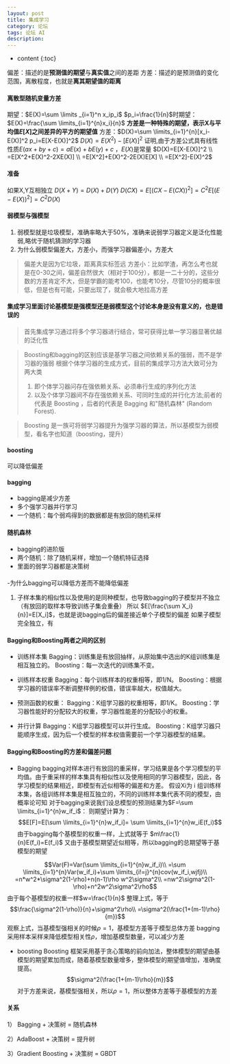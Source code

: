 ```yaml
---
layout: post
title: 集成学习
category: 论坛
tags: 论坛 AI 
description: 
---
```


* content
{:toc}

偏差：描述的是**预测值的期望**与**真实值**之间的差距
方差：描述的是预测值的变化范围，离散程度，也就是**离其期望值的距离**
#### 离散型随机变量方差
期望：$E(X)=\sum \limits _{i=1}^n x_ip_i$
$p_i=\frac{1}{n}$时期望：$E(X)=\frac{\sum \limits_{i=1}^{n}x_i}{n}$
**方差是一种特殊的期望，表示X与平均值$E[X]$之间差异的平方的期望值**
方差：$D(X)=\sum \limits_{i=1}^{n}[x_i-E(X)]^2 p_i=E[X-E(X)]^2$
$D(X)=E(X^2)-[E(X)]^2$
证明,由于方差公式具有线性性质$E(ax+by+c)=aE(x)+bE(y)+c$ ，$E(X)$是常量
$D(X)=E[X-E(X)]^2 \\
=E[X^2+E(X)^2-2XE(X)] \\
=E[X^2]+E(X)^2-2E(X)E[X] \\
=E[X^2]-E(X)^2$

#### 准备
如果X,Y互相独立
$D(X+Y)=D(X)+D(Y)$
$D(CX)=E[(CX-E(CX))^2]=C^2E[(E-E(X))^2]=C^2D(X)$
#### 弱模型与强模型
1. 弱模型就是垃圾模型，准确率略大于50%，准确来说弱学习器定义是泛化性能弱,略优于随机猜测的学习器
2. 为什么弱模型偏差大，方差小，而强学习器偏差小，方差大
> 偏差大是因为它垃圾，距离真实标签远
> 方差小：比如学渣，再怎么考也就是在0-30之间，偏差自然很大（相对于100分），都是一二十分的，这些分数的方差肯定不大，但是学霸的能考100，也能考10分，尽管10分的概率很低，但是也有可能，只要出现了，就会极大地拉高方差
> 

#### 集成学习里面讨论基模型是强模型还是弱模型这个讨论本身是没有意义的，也是错误的
>首先集成学习通过将多个学习器进行结合，常可获得比单一学习器显著优越的泛化性

>Boosting和bagging的区别应该是基学习器之间依赖关系的强弱，而不是学习器的强弱
>根据个体学习器的生成方式，目前的集成学习方法大致可分为两大类
>1. 即个体学习器问存在强依赖关系、必须串行生成的序列化方法
>2. 以及个体学习器间不存在强依赖关系、可同时生成的并行化方法;前者的代表是 Boosting ，后者的代表是 Bagging 和"随机森林" (Random Forest).

>Boosting 
>是一族可将弱学习器提升为强学习器的算法，所以基模型为弱模型，看名字也知道（boosting，提升）
#### boosting
可以降低偏差
#### bagging
- bagging是减少方差
- 多个强学习器并行学习
- 一个随机：每个弱鸡得到的数据都是有放回的随机采样

#### 随机森林
- bagging的进阶版
- 两个随机：除了随机采样，增加一个随机特征选择
- 里面的弱学习器都是决策树

####
-为什么bagging可以降低方差而不能降低偏差
1. 子样本集的相似性以及使用的是同种模型，也导致bagging的子模型并不独立（有放回的取样本导致训练子集会重叠）
 所以 $E[\frac{\sum X_i}{n}]=E[X_i]$，也就是说bagging后的偏差接近单个子模型的偏差
 如果子模型完全独立，有
 
 
 #### Bagging和Boosting两者之间的区别
-  训练样本集
Bagging：训练集是有放回抽样，从原始集中选出的K组训练集是相互独立的。
Boosting：每一次迭代的训练集不变。

- 训练样本权重
 Bagging：每个训练样本的权重相等，即1/N。
Boosting：根据学习器的错误率不断调整样例的权值，错误率越大，权值越大。

- 预测函数的权重：
Bagging：K组学习器的权重相等，即1/K。
Boosting：学习器性能好的分配较大的权重，学习器性能差的分配较小的权重。

- 并行计算
 Bagging：K组学习器模型可以并行生成。
Boosting：K组学习器只能顺序生成，因为后一个模型的样本权值需要前一个学习器模型的结果。

#### Bagging和Boosting的方差和偏差问题
- Bagging
bagging对样本进行有放回的重采样，学习结果是各个学习模型的平均值。由于重采样的样本集具有相似性以及使用相同的学习器模型，因此，各学习模型的结果相近，即模型有近似相等的偏差和方差。
假设Xi为 i 组训练样本集，各组训练样本集是相互独立的，不同的训练样本集代表不同的模型，由概率论可知
对于bagging来说我们设总模型的预测结果为$F=\sum \limits_{i=1}^{n}w_if_i$：
则期望计算为：
$$E[F]=E[\sum \limits_{i=1}^{n}w_if_i]=
\sum \limits_{i=1}^{n}w_iE(f_i)$$
由于bagging每个基模型的权重一样，上式就等于
$m\frac{1}{n}E(f_i)=E(f_i)$
又由于基模型期望近似相等，所以bagging的总期望等于基模型的期望



$$Var(F)=Var(\sum \limits_{i=1}^{n}w_if_i)\\
=\sum \limits_{i=1}^{n}Var(w_if_i)+\sum \limits_{i!=j}^{n}cov(w_if_i,wjfj)\\
=n*w^2*\sigma^2(1-\rho)+n(n-1)\rho w^2\sigma^2\\
=nw^2\sigma^2(1-\rho)+n^2w^2\sigma^2\rho$$
由于每个基模型的权重一样$w=\frac{1}{n}$
整理上式，等于
$$\frac{\sigma^2(1-\rho)}{n}+\sigma^2\rho\\
=\sigma^2(\frac{1+(m-1)\rho}{m})$$
观察上式，当基模型强相关的时候$\rho=1$，基模型方差等于模型总体方差
bagging采用样本采样来降低模型相关性$\rho$，增加基模型数量，可以减少方差

- boosting
 Boosting 框架采用基于贪心策略的前向加法，整体模型的期望由基模型的期望累加而成，随着基模型数量增多，整体模型的期望值增加，准确度提高。
$$\sigma^2(\frac{1+(m-1)\rho}{m})$$
 对于方差来说，基模型强相关，所以$\rho=1$，所以整体方差等于基模型的方差

#### 关系
1） Bagging + 决策树 = 随机森林

2）AdaBoost + 决策树 = 提升树

3）Gradient Boosting + 决策树 = GBDT